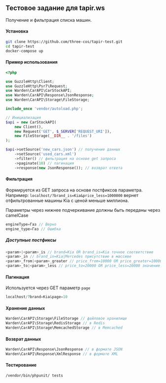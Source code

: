 ## Тестовое задание для tapir.ws

Получение и фильтрация списка машин.

#### Установка
```bash
git clone https://github.com/three-cos/tapir-test.git 
cd tapir-test
docker-compose up
```

#### Пример использования
```php
<?php

use GuzzleHttp\Client;
use GuzzleHttp\Psr7\Request;
use Warden\CarAPI\CarStockAPI;
use Warden\CarAPI\Response\JsonResponse;
use Warden\CarAPI\Storage\FileStorage;

include_once 'vendor/autoload.php';

// Инициализация
$api = new CarStockAPI(
    new Client(),
    new Request('GET', $_SERVER['REQUEST_URI']),
    new FileStorage(__DIR__ . '/files')
);

$api->setSource('new_cars.json') // получение данных
    ->setSource('used_cars.xml')
    ->filter() // фильтрация на основе get запроса
    ->paginate(10) // пагинация
    ->response(new JsonResponse()); // возврат ответа
```

#### Фильтрация
Формируется из GET запроса на основе постфиксов параметра.
Например:
`localhost/?brand_is=Kia&price_less=1000000` вернет отфильтрованные машины Kia с ценой меньше миллиона.

Параметры через нижнее подчеркивание должны быть переданы через camelCase

```php
engineType=Газ // Верно
engine_type=Газ // Ошибка
```

##### Доступные постфиксы
```php
<param>|<param>_is // brand=Kia OR brand_is=Kia точное соответствие
<param>_in // brand_in=Kia|Mercedes присутствие в массиве
<param>_from|<param>_greater // price_from=10000 OR price_greater=10000 значение больше параметра
<param>_to|<param>_less // price_to=20000 OR price_less=20000 значение меньше параметра
```

#### Пагинация
Используется через GET параметр `page`

```php
localhost/?brand=Kia&page=10
```

#### Хранение данных 
```php
Warden\CarAPI\Storage\FileStorage // файловое хранилище
Warden\CarAPI\Storage\RedisStorage // в Redis
Warden\CarAPI\Storage\MemcachedStorage // в Memcached
```

#### Возврат данных
```php
Warden\CarAPI\Response\JsonResponse // в формате JSON
Warden\CarAPI\Response\XmlResponse // в формате XML
```

#### Тестирование
```bash
/vendor/bin/phpunit/ tests
```
